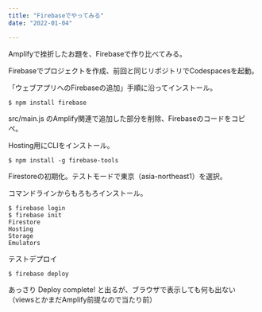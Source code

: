 ```yaml
---
title: "Firebaseでやってみる"
date: "2022-01-04"

---
```


Amplifyで挫折したお題を、Firebaseで作り比べてみる。

Firebaseでプロジェクトを作成、前回と同じリポジトリでCodespacesを起動。

「ウェブアプリへのFirebaseの追加」手順に沿ってインストール。

```
$ npm install firebase
```

src/main.js のAmplify関連で追加した部分を削除、Firebaseのコードをコピペ。

Hosting用にCLIをインストール。
```
$ npm install -g firebase-tools
```

Firestoreの初期化。テストモードで東京（asia-northeast1）を選択。

コマンドラインからもろもろインストール。
```
$ firebase login
$ firebase init
Firestore
Hosting
Storage
Emulators
```

テストデプロイ
```
$ firebase deploy
```

あっさり Deploy complete! と出るが、ブラウザで表示しても何も出ない（viewsとかまだAmplify前提なので当たり前）

